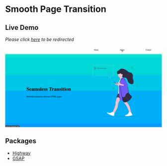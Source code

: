 # Smooth Page Transition

## Live Demo

*Please click [here](https://tylernnguyen5.github.io/css-playground/smooth-page-transition/) to be redirected* 

![demo](demo.gif)


## Packages
- [Highway](https://highway.js.org/)
- [GSAP](https://greensock.com/gsap/)
